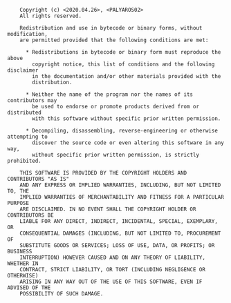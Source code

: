         Copyright (c) <2020.04.26>, <PALYAROS02>
        All rights reserved.

        Redistribution and use in bytecode or binary forms, without modification, 
        are permitted provided that the following conditions are met:

          * Redistributions in bytecode or binary form must reproduce the above 
            copyright notice, this list of conditions and the following disclaimer 
            in the documentation and/or other materials provided with the 
            distribution.

          * Neither the name of the program nor the names of its contributors may 
            be used to endorse or promote products derived from or distributed 
            with this software without specific prior written permission.

          * Decompiling, disassembling, reverse-engineering or otherwise attempting to 
            discover the source code or even altering this software in any way, 
            without specific prior written permission, is strictly prohibited.

        THIS SOFTWARE IS PROVIDED BY THE COPYRIGHT HOLDERS AND CONTRIBUTORS "AS IS" 
        AND ANY EXPRESS OR IMPLIED WARRANTIES, INCLUDING, BUT NOT LIMITED TO, THE 
        IMPLIED WARRANTIES OF MERCHANTABILITY AND FITNESS FOR A PARTICULAR PURPOSE 
        ARE DISCLAIMED. IN NO EVENT SHALL THE COPYRIGHT HOLDER OR CONTRIBUTORS BE 
        LIABLE FOR ANY DIRECT, INDIRECT, INCIDENTAL, SPECIAL, EXEMPLARY, OR 
        CONSEQUENTIAL DAMAGES (INCLUDING, BUT NOT LIMITED TO, PROCUREMENT OF 
        SUBSTITUTE GOODS OR SERVICES; LOSS OF USE, DATA, OR PROFITS; OR BUSINESS 
        INTERRUPTION) HOWEVER CAUSED AND ON ANY THEORY OF LIABILITY, WHETHER IN 
        CONTRACT, STRICT LIABILITY, OR TORT (INCLUDING NEGLIGENCE OR OTHERWISE) 
        ARISING IN ANY WAY OUT OF THE USE OF THIS SOFTWARE, EVEN IF ADVISED OF THE 
        POSSIBILITY OF SUCH DAMAGE.
